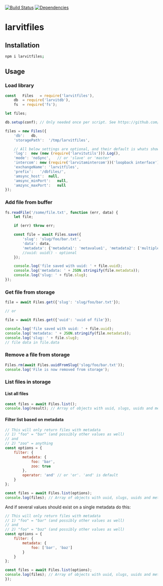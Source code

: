 [![Build Status](https://travis-ci.org/larvit/larvitfiles.svg)](https://travis-ci.org/larvit/larvitfiles) [![Dependencies](https://david-dm.org/larvit/larvitfiles.svg)](https://david-dm.org/larvit/larvitfiles.svg)

# larvitfiles

## Installation

```bash
npm i larvitfiles;
```

## Usage

### Load library

```javascript
const	Files	= require('larvitfiles'),
	db	= require('larvitdb'),
	fs	= require('fs');

let	files;

db.setup(conf); // Only needed once per script. See https://github.com/larvit/larvitdb for details

files = new Files({
	'db':	db,
	'storagePath':	'/tmp/larvitfiles',

	// All below settings are optional, and their default is whats shown here
	'log':	new (new (require('larvitutils'))).Log(),
	'mode':	'noSync',	// or 'slave' or 'master'
	'intercom':	new (require('larvitamintercom'))('loopback interface'),
	'exchangeName':	'larvitfiles',
	'prefix':	'/dbfiles/',
	'amsync_host':	null,
	'amsync_minPort':	null,
	'amzync_maxPort':	null
});
```

### Add file from buffer

```javascript
fs.readFile('/some/file.txt', function (err, data) {
	let	file;

	if (err) throw err;

	const file = await Files.save({
		'slug':	'slug/foo/bar.txt',
		'data':	data,
		'metadata':	{'metadata1': 'metavalue1', 'metadata2': ['multiple', 'values']},
		//uuid: uuid() - optional
	});

	console.log('file saved with uuid: ' + file.uuid);
	console.log('metadata: ' + JSON.stringify(file.metadata));
	console.log('slug: ' + file.slug);
});
```

### Get file from storage

```javascript
file = await Files.get({'slug': 'slug/foo/bar.txt'});

// or 

file = await Files.get({'uuid': 'uuid of file'});

console.log('file saved with uuid: ' + file.uuid);
console.log('metadata: ' + JSON.stringify(file.metadata));
console.log('slug: ' + file.slug);
// file data in file.data
```

### Remove a file from storage

```javascript
Files.rm(await Files.uuidFromSlug('slog/foo/bar.txt'));
console.log('File is now removed from storage');
```

### List files in storage

#### List all files

```javascript
const files = await Files.list();
console.log(result); // Array of objects with uuid, slugs, uuids and metadata, but NOT file data as values.
```

#### Filter list based on metadata

```javascript
// This will only return files with metadata
// 1) "foo" = "bar" (and possibly other values as well)
// and
// 2) "zoo" = anything
const options = {
	filter: {
		metadata: {
			foo: 'bar',
			zoo: true
		},
		operator: 'and' // or 'or'. 'and' is default
	}
};

const files	= await Files.list(options);
console.log(files); // Array of objects with uuid, slugs, uuids and metadata, but NOT file data as values.
```

And if several values should exist on a single metadata do this:

```javascript
// This will only return files with metadata
// 1) "foo" = "bar" (and possibly other values as well)
// and
// 2) "foo" = "baz" (and possibly other values as well)
const options = {
	filter: {
		metadata: {
			foo: ['bar', 'baz']
		}
	}
};

const files	= await Files.list(options);
console.log(files); // Array of objects with uuid, slugs, uuids and metadata, but NOT file data as values.
});
```
